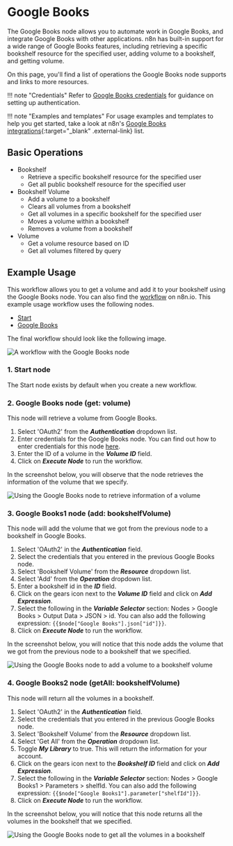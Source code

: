 # Google Books

The Google Books node allows you to automate work in Google Books, and integrate Google Books with other applications. n8n has built-in support for a wide range of Google Books features, including retrieving a specific bookshelf resource for the specified user, adding volume to a bookshelf, and getting volume.

On this page, you'll find a list of operations the Google Books node supports and links to more resources.

!!! note "Credentials"
    Refer to [Google Books credentials](https://docs.n8n.io/integrations/builtin/credentials/google/) for guidance on setting up authentication. 

!!! note "Examples and templates"
    For usage examples and templates to help you get started, take a look at n8n's [Google Books integrations](https://n8n.io/integrations/google-books/){:target="_blank" .external-link} list.


## Basic Operations

* Bookshelf
    * Retrieve a specific bookshelf resource for the specified user
    * Get all public bookshelf resource for the specified user
* Bookshelf Volume
    * Add a volume to a bookshelf
    * Clears all volumes from a bookshelf
    * Get all volumes in a specific bookshelf for the specified user
    * Moves a volume within a bookshelf
    * Removes a volume from a bookshelf
* Volume
    * Get a volume resource based on ID
    * Get all volumes filtered by query

## Example Usage

This workflow allows you to get a volume and add it to your bookshelf using the Google Books node. You can also find the [workflow](https://n8n.io/workflows/771) on n8n.io. This example usage workflow uses the following nodes.
- [Start](/integrations/builtin/core-nodes/n8n-nodes-base.start/)
- [Google Books]()

The final workflow should look like the following image.

![A workflow with the Google Books node](/_images/integrations/builtin/app-nodes/googlebooks/workflow.png)

### 1. Start node

The Start node exists by default when you create a new workflow.

### 2. Google Books node (get: volume)

This node will retrieve a volume from Google Books.

1. Select 'OAuth2' from the ***Authentication*** dropdown list.
2. Enter credentials for the Google Books node. You can find out how to enter credentials for this node [here](/integrations/builtin/credentials/google/).
3. Enter the ID of a volume in the ***Volume ID*** field.
4. Click on ***Execute Node*** to run the workflow.

In the screenshot below, you will observe that the node retrieves the information of the volume that we specify.

![Using the Google Books node to retrieve information of a volume](/_images/integrations/builtin/app-nodes/googlebooks/googlebooks_node.png)

### 3. Google Books1 node (add: bookshelfVolume)

This node will add the volume that we got from the previous node to a bookshelf in Google Books.

1. Select 'OAuth2' in the ***Authentication*** field.
2. Select the credentials that you entered in the previous Google Books node.
3. Select 'Bookshelf Volume' from the ***Resource*** dropdown list.
4. Select 'Add' from the ***Operation*** dropdown list.
5. Enter a bookshelf id in the ***ID*** field.
6. Click on the gears icon next to the ***Volume ID*** field and click on ***Add Expression***.
7. Select the following in the ***Variable Selector*** section: Nodes > Google Books > Output Data > JSON > id. You can also add the following expression: `{{$node["Google Books"].json["id"]}}`.
8. Click on ***Execute Node*** to run the workflow.

In the screenshot below, you will notice that this node adds the volume that we got from the previous node to a bookshelf that we specified.

![Using the Google Books node to add a volume to a bookshelf volume](/_images/integrations/builtin/app-nodes/googlebooks/googlebooks1_node.png)

### 4. Google Books2 node (getAll: bookshelfVolume)

This node will return all the volumes in a bookshelf.

1. Select 'OAuth2' in the ***Authentication*** field.
2. Select the credentials that you entered in the previous Google Books node.
3. Select 'Bookshelf Volume' from the ***Resource*** dropdown list.
4. Select 'Get All' from the ***Operation*** dropdown list.
5. Toggle ***My Library*** to true. This will return the information for your account.
6. Click on the gears icon next to the ***Bookshelf ID*** field and click on ***Add Expression***.
7. Select the following in the ***Variable Selector*** section: Nodes > Google Books1 > Parameters > shelfId. You can also add the following expression: `{{$node["Google Books1"].parameter["shelfId"]}}`.
8. Click on ***Execute Node*** to run the workflow.

In the screenshot below, you will notice that this node returns all the volumes in the bookshelf that we specified.

![Using the Google Books node to get all the volumes in a bookshelf](/_images/integrations/builtin/app-nodes/googlebooks/googlebooks2_node.png)
